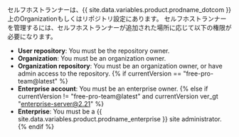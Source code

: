 セルフホストランナーは、{{ site.data.variables.product.prodname_dotcom }}上のOrganizationもしくはリポジトリ設定にあります。 セルフホストランナーを管理するには、セルフホストランナーが追加された場所に応じて以下の権限が必要になります。
- **User repository**: You must be the repository owner.
- **Organization**: You must be an organization owner.
- **Organization repository**: You must be an organization owner, or have admin access to the repository.
{% if currentVersion == "free-pro-team@latest" %}
- **Enterprise account**: You must be an enterprise owner.
{% else if currentVersion != "free-pro-team@latest" and currentVersion ver_gt "enterprise-server@2.21" %}
- **Enterprise**: You must be a {{ site.data.variables.product.prodname_enterprise }} site administrator.
{% endif %}
